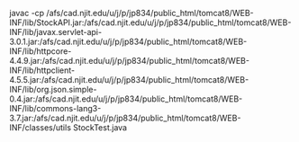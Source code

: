 javac -cp /afs/cad.njit.edu/u/j/p/jp834/public_html/tomcat8/WEB-INF/lib/StockAPI.jar:/afs/cad.njit.edu/u/j/p/jp834/public_html/tomcat8/WEB-INF/lib/javax.servlet-api-3.0.1.jar:/afs/cad.njit.edu/u/j/p/jp834/public_html/tomcat8/WEB-INF/lib/httpcore-4.4.9.jar:/afs/cad.njit.edu/u/j/p/jp834/public_html/tomcat8/WEB-INF/lib/httpclient-4.5.5.jar:/afs/cad.njit.edu/u/j/p/jp834/public_html/tomcat8/WEB-INF/lib/org.json.simple-0.4.jar:/afs/cad.njit.edu/u/j/p/jp834/public_html/tomcat8/WEB-INF/lib/commons-lang3-3.7.jar:/afs/cad.njit.edu/u/j/p/jp834/public_html/tomcat8/WEB-INF/classes/utils StockTest.java